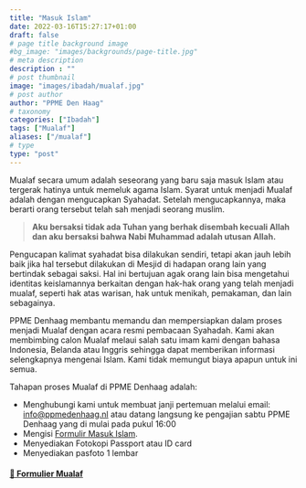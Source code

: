 ```yaml
---
title: "Masuk Islam"
date: 2022-03-16T15:27:17+01:00
draft: false
# page title background image
#bg_image: "images/backgrounds/page-title.jpg"
# meta description
description : ""
# post thumbnail
image: "images/ibadah/mualaf.jpg"
# post author
author: "PPME Den Haag"
# taxonomy
categories: ["Ibadah"]
tags: ["Mualaf"]
aliases: ["/mualaf"]
# type
type: "post"
---
```


Mualaf secara umum adalah seseorang yang baru saja masuk Islam atau tergerak hatinya  untuk memeluk agama Islam.  Syarat untuk menjadi Mualaf adalah dengan mengucapkan Syahadat. Setelah mengucapkannya, maka berarti orang tersebut telah sah menjadi seorang muslim.

> **Aku bersaksi tidak ada Tuhan yang berhak disembah kecuali Allah dan aku bersaksi bahwa Nabi Muhammad adalah utusan Allah.**

Pengucapan kalimat  syahadat bisa dilakukan sendiri, tetapi akan jauh lebih baik jika hal tersebut dilakukan di  Mesjid di hadapan orang lain yang bertindak sebagai saksi.  Hal ini  bertujuan agak orang lain bisa mengetahui identitas keislamannya berkaitan dengan hak-hak orang yang telah menjadi mualaf, seperti hak atas warisan, hak untuk menikah, pemakaman, dan lain sebagainya.


PPME Denhaag  membantu memandu dan mempersiapkan dalam proses menjadi Mualaf dengan acara resmi pembacaan Syahadah. Kami akan membimbing calon Mualaf melaui salah satu imam kami  dengan bahasa Indonesia, Belanda atau Inggris sehingga dapat memberikan informasi selengkapnya mengenai Islam.
Kami tidak memungut biaya apapun untuk  ini semua.

Tahapan proses  Mualaf di PPME Denhaag adalah:
* Menghubungi kami untuk membuat janji pertemuan melalui email: info@ppmedenhaag.nl  atau datang langsung  ke pengajian  sabtu PPME Denhaag  yang di mulai pada pukul 16:00
* Mengisi [Formulir Masuk Islam](/forms/Mualaf_Formulier_NL_2025.docx).
* Menyediakan Fotokopi  Passport atau ID card
* Menyediakan pasfoto 1 lembar


#### [📄 Formulier Mualaf](/forms/Mualaf_Formulier_NL_2025.docx)